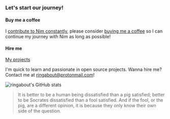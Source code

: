 ### Let's start our journey!

#### Buy me a coffee

I [contribute to Nim constantly](https://github.com/nim-lang/Nim/graphs/contributors), please consider [buying me a coffee](https://github.com/sponsors/planety) so I can continue my journey with Nim as long as possible!


#### Hire me

[My projects](https://github.com/search?o=desc&q=language%3Anim+user%3Aringabout+user%3Aplanety&s=updated&type=repositories)

I'm quick to learn and passionate in open source projects. Wanna hire me? Contact me at ringabout@protonmail.com!


![ringabout's GitHub stats](https://github-readme-stats.vercel.app/api?username=ringabout&show_icons=true&include_all_commits=true&theme=radical)

> It is better to be a human being dissatisfied than a pig satisfied; better to be Socrates dissatisfied than a fool satisfied. And if the fool, or the pig, are a different opinion, it is because they only know their own side of the question.
